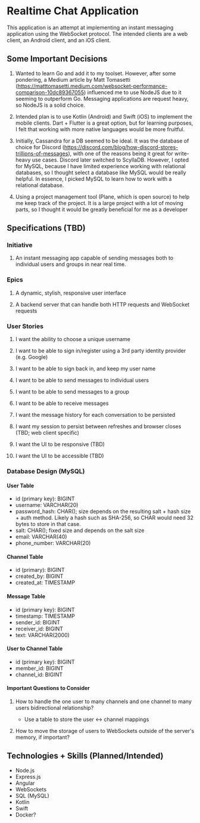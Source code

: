 # Realtime Chat Application

This application is an attempt at implementing an instant messaging application using the WebSocket protocol. The intended clients are a web client, an Android client, and an iOS client.  

## Some Important Decisions

1. Wanted to learn Go and add it to my toolset. However, after some pondering, a Medium article by Matt Tomasetti (https://matttomasetti.medium.com/websocket-performance-comparison-10dc89367055) influenced me to use NodeJS due to it seeming to outperform Go. Messaging applications are request heavy, so NodeJS is a solid choice.

2. Intended plan is to use Kotlin (Android) and Swift (iOS) to implement the mobile clients. Dart + Flutter is a great option, but for learning purposes, I felt that working with more native languages would be more fruitful.

3. Initially, Cassandra for a DB seemed to be ideal. It was the database of choice for Discord (https://discord.com/blog/how-discord-stores-trillions-of-messages), with one of the reasons being it great for write-heavy use cases. Discord later switched to ScyllaDB. However, I opted for MySQL, because I have limited experience working with relational databases, so I thought select a database like MySQL would be really helpful. In essence, I picked MySQL to learn how to work with a relational database. 

4. Using a project management tool (Plane, which is open source) to help me keep track of the project. It is a large project with a lot of moving parts, so I thought it would be greatly beneficial for me as a developer

## Specifications (TBD)

### Initiative

1. An instant messaging app capable of sending messages both to individual users and groups in near real time.

### Epics

1. A dynamic, stylish, responsive user interface 

2. A backend server that can handle both HTTP requests and WebSocket requests

### User Stories

1. I want the ability to choose a unique username

2. I want to be able to sign in/register using a 3rd party identity provider (e.g. Google)

3. I want to be able to sign back in, and keep my user name

4. I want to be able to send messages to individual users

5. I want to be able to send messages to a group

6. I want to be able to receive messages

7. I want the message history for each conversation to be persisted

8. I want my session to persist between refreshes and browser closes (TBD; web client specific)

9. I want the UI to be responsive (TBD)

10. I want the UI to be accessible (TBD)

### Database Design (MySQL)

#### User Table
* id (primary key): BIGINT
* username: VARCHAR(20)
* password_hash: CHAR(); size depends on the resulting salt + hash size + auth method. Likely a hash such as SHA-256, so CHAR would need 32 bytes to store in that case.
* salt: CHAR(); fixed size and depends on the salt size
* email: VARCHAR(40)
* phone_number: VARCHAR(20)

#### Channel Table
* id (primary): BIGINT
* created_by: BIGINT
* created_at: TIMESTAMP


#### Message Table
* id (primary key): BIGINT
* timestamp: TIMESTAMP
* sender_id: BIGINT
* receiver_id: BIGINT
* text: VARCHAR(2000)

#### User to Channel Table
* id (primary key): BIGINT
* member_id: BIGINT
* channel_id: BIGINT


#### Important Questions to Consider
1. How to handle the one user to many channels and one channel to many users bidirectional relationship?
   
    * Use a table to store the user <-> channel mappings

2. How to move the storage of users to WebSockets outside of the server's memory, if important?

## Technologies + Skills (Planned/Intended)

* Node.js
* Express.js
* Angular
* WebSockets 
* SQL (MySQL)
* Kotlin
* Swift
* Docker?





